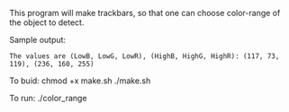This program will make trackbars, so that one can choose color-range of the object to detect.

Sample output:

`The values are (LowB, LowG, LowR), (HighB, HighG, HighR): (117, 73, 119), (236, 160, 255)`

To buid:
	chmod +x make.sh
	./make.sh

To run:
	./color_range